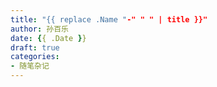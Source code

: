 ```yaml
---
title: "{{ replace .Name "-" " " | title }}"
author: 孙百乐
date: {{ .Date }}
draft: true
categories: 
- 随笔杂记
---
```


